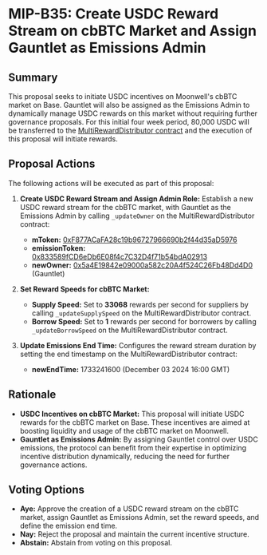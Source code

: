 # MIP-B35: Create USDC Reward Stream on cbBTC Market and Assign Gauntlet as Emissions Admin

## Summary

This proposal seeks to initiate USDC incentives on Moonwell's cbBTC market on
Base. Gauntlet will also be assigned as the Emissions Admin to dynamically
manage USDC rewards on this market without requiring further governance
proposals. For this initial four week period, 80,000 USDC will be transferred to
the
[MultiRewardDistributor contract](https://basescan.org/address/0xe9005b078701e2A0948D2EaC43010D35870Ad9d2)
and the execution of this proposal will initiate rewards.

## Proposal Actions

The following actions will be executed as part of this proposal:

1. **Create USDC Reward Stream and Assign Admin Role:** Establish a new USDC
   reward stream for the cbBTC market, with Gauntlet as the Emissions Admin by
   calling `_updateOwner` on the MultiRewardDistributor contract:

   - **mToken:**
     [0xF877ACaFA28c19b96727966690b2f44d35aD5976](https://basescan.org/address/0xf877acafa28c19b96727966690b2f44d35ad5976)
   - **emissionToken:**
     [0x833589fCD6eDb6E08f4c7C32D4f71b54bdA02913](https://basescan.org/address/0x833589fCD6eDb6E08f4c7C32D4f71b54bdA02913)
   - **newOwner:**
     [0x5a4E19842e09000a582c20A4f524C26Fb48Dd4D0](https://basescan.org/address/0x5a4e19842e09000a582c20a4f524c26fb48dd4d0)
     (Gauntlet)

2. **Set Reward Speeds for cbBTC Market:**

   - **Supply Speed:** Set to **33068** rewards per second for suppliers by
     calling `_updateSupplySpeed` on the MultiRewardDistributor contract.
   - **Borrow Speed:** Set to **1** rewards per second for borrowers by calling
     `_updateBorrowSpeed` on the MultiRewardDistributor contract.

3. **Update Emissions End Time:** Configures the reward stream duration by
   setting the end timestamp on the MultiRewardDistributor contract:
   - **newEndTime:** 1733241600 (December 03 2024 16:00 GMT)

## Rationale

- **USDC Incentives on cbBTC Market:** This proposal will initiate USDC rewards
  for the cbBTC market on Base. These incentives are aimed at boosting liquidity
  and usage of the cbBTC market on Moonwell.
- **Gauntlet as Emissions Admin:** By assigning Gauntlet control over USDC
  emissions, the protocol can benefit from their expertise in optimizing
  incentive distribution dynamically, reducing the need for further governance
  actions.

## Voting Options

- **Aye:** Approve the creation of a USDC reward stream on the cbBTC market,
  assign Gauntlet as Emissions Admin, set the reward speeds, and define the
  emission end time.
- **Nay:** Reject the proposal and maintain the current incentive structure.
- **Abstain:** Abstain from voting on this proposal.
